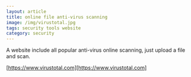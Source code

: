 ```yaml
---
layout: article
title: online file anti-virus scanning
image: /img/virustotal.jpg
tags: security tools website
category: security
---
```


A website include all popular anti-virus online scanning, just upload a file and scan.

[https://www.virustotal.com][https://www.virustotal.com]
